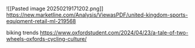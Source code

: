 

![[Pasted image 20250219171202.png]]
https://new.marketline.com/Analysis/ViewasPDF/united-kingdom-sports-equipment-retail-ml-219568


biking trends
https://www.oxfordstudent.com/2024/04/23/a-tale-of-two-wheels-oxfords-cycling-culture/